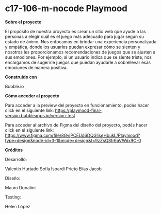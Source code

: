 # c17-106-m-nocode Playmood


**Sobre el proyecto**


El propósito de nuestra proyecto es crear un sitio web que ayude a las personas a elegir cuál es el juego más adecuado para jugar según su estado de ánimo. Nos enfocamos en brindar una experiencia personalizada y empática, donde los usuarios puedan expresar cómo se sienten y nosotros les proporcionamos recomendaciones de juegos que se ajusten a sus emociones. Por ejemplo, si un usuario indica que se siente triste, nos encargamos de sugerirle juegos que puedan ayudarle a sobrellevar esas emociones de manera positiva.

**Construido con**

Bubble.io

**Cómo acceder al proyecto**

Para acceder a la preview del proyecto en funcionamiento, podés hacer click en el siguiente link: https://playmood-final-version.bubbleapps.io/version-test

Para acceder al archivo de Figma del diseño del proyecto, podés hacer click en el siguiente link: https://www.figma.com/file/8GvjPCEUd6DQGIiseHbukL/Playmood?type=design&node-id=0-1&mode=design&t=9zZsQ8fr6aVWdx9C-0



**Créditos**

Desarrollo: 

Valentín Hurtado
Sofía Isoardi Prieto
Elías Jacob

Diseño: 

Mauro Donatini

Testing:

Helen López






